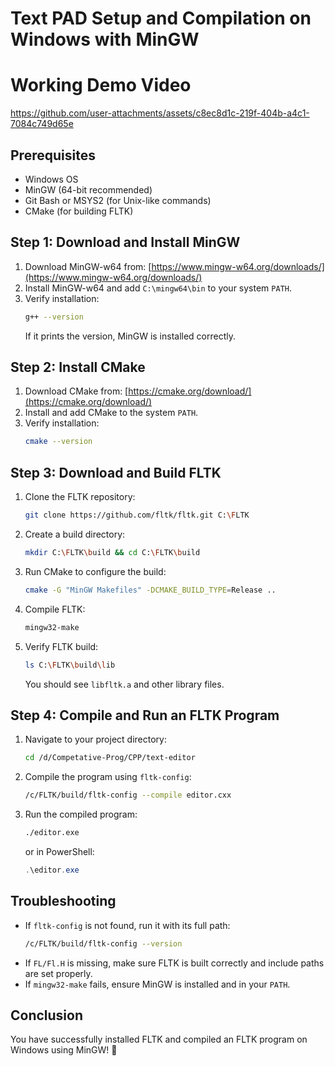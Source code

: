 # Text PAD Setup and Compilation on Windows with MinGW

# Working Demo Video

https://github.com/user-attachments/assets/c8ec8d1c-219f-404b-a4c1-7084c749d65e


## Prerequisites
- Windows OS
- MinGW (64-bit recommended)
- Git Bash or MSYS2 (for Unix-like commands)
- CMake (for building FLTK)

## Step 1: Download and Install MinGW
1. Download MinGW-w64 from: [https://www.mingw-w64.org/downloads/](https://www.mingw-w64.org/downloads/)
2. Install MinGW-w64 and add `C:\mingw64\bin` to your system `PATH`.
3. Verify installation:
   ```sh
   g++ --version
   ```
   If it prints the version, MinGW is installed correctly.

## Step 2: Install CMake
1. Download CMake from: [https://cmake.org/download/](https://cmake.org/download/)
2. Install and add CMake to the system `PATH`.
3. Verify installation:
   ```sh
   cmake --version
   ```

## Step 3: Download and Build FLTK
1. Clone the FLTK repository:
   ```sh
   git clone https://github.com/fltk/fltk.git C:\FLTK
   ```
2. Create a build directory:
   ```sh
   mkdir C:\FLTK\build && cd C:\FLTK\build
   ```
3. Run CMake to configure the build:
   ```sh
   cmake -G "MinGW Makefiles" -DCMAKE_BUILD_TYPE=Release ..
   ```
4. Compile FLTK:
   ```sh
   mingw32-make
   ```
5. Verify FLTK build:
   ```sh
   ls C:\FLTK\build\lib
   ```
   You should see `libfltk.a` and other library files.

## Step 4: Compile and Run an FLTK Program
1. Navigate to your project directory:
   ```sh
   cd /d/Competative-Prog/CPP/text-editor
   ```
2. Compile the program using `fltk-config`:
   ```sh
   /c/FLTK/build/fltk-config --compile editor.cxx
   ```
3. Run the compiled program:
   ```sh
   ./editor.exe
   ```
   or in PowerShell:
   ```powershell
   .\editor.exe
   ```

## Troubleshooting
- If `fltk-config` is not found, run it with its full path:
  ```sh
  /c/FLTK/build/fltk-config --version
  ```
- If `FL/Fl.H` is missing, make sure FLTK is built correctly and include paths are set properly.
- If `mingw32-make` fails, ensure MinGW is installed and in your `PATH`.

## Conclusion
You have successfully installed FLTK and compiled an FLTK program on Windows using MinGW! 🎉
